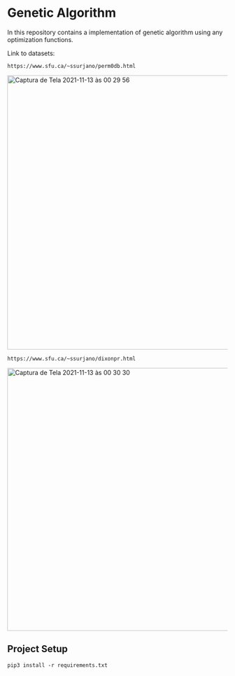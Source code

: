 # Genetic Algorithm

In this repository contains a implementation of genetic algorithm using any optimization functions.

Link to datasets:

```
https://www.sfu.ca/~ssurjano/perm0db.html
```

<img width="627" alt="Captura de Tela 2021-11-13 às 00 29 56" src="https://user-images.githubusercontent.com/59936665/141604128-916236ff-b132-48f1-a770-19bc63652be0.png">

``` 
https://www.sfu.ca/~ssurjano/dixonpr.html
```

<img width="601" alt="Captura de Tela 2021-11-13 às 00 30 30" src="https://user-images.githubusercontent.com/59936665/141604136-ef812280-a2fe-4350-b609-a20e5045ad04.png">


## Project Setup

```
pip3 install -r requirements.txt
```
